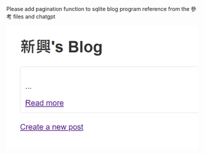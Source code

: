Please add pagination function to sqlite blog program
reference from the 參考 files and chatgpt


![output](https://github.com/VinsOrl/_ws/blob/master/hw3/output.png)

